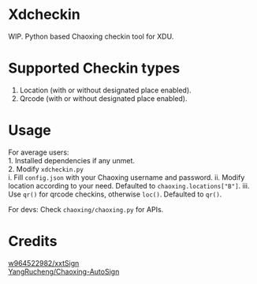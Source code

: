 # Xdcheckin
WIP.
Python based Chaoxing checkin tool for XDU.

# Supported Checkin types
1. Location (with or without designated place enabled). <br>
2. Qrcode (with or without designated place enabled).

# Usage
For average users: <br>
    1. Installed dependencies if any unmet. <br>
    2. Modify ```xdcheckin.py``` <br>
          i. Fill ```config.json``` with your Chaoxing username and password.
         ii. Modify location according to your need. Defaulted to ```chaoxing.locations["B"]```.
        iii. Use ```qr()``` for qrcode checkins, otherwise ```loc()```. Defaulted to ```qr()```.

For devs:
    Check ```chaoxing/chaoxing.py``` for APIs.

# Credits
[w964522982/xxtSign](https://github.com/w964522982/xxtSign) <br>
[YangRucheng/Chaoxing-AutoSign](https://github.com/YangRucheng/Chaoxing-AutoSign)
